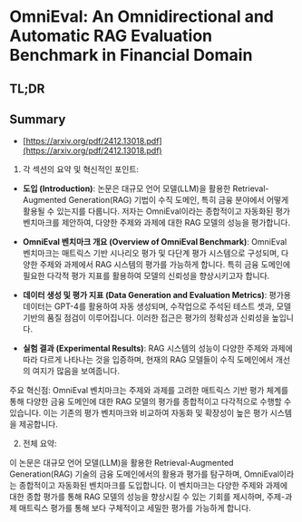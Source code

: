 # OmniEval: An Omnidirectional and Automatic RAG Evaluation Benchmark in Financial Domain
## TL;DR
## Summary
- [https://arxiv.org/pdf/2412.13018.pdf](https://arxiv.org/pdf/2412.13018.pdf)

1. 각 섹션의 요약 및 혁신적인 포인트:

- **도입 (Introduction)**:
  논문은 대규모 언어 모델(LLM)을 활용한 Retrieval-Augmented Generation(RAG) 기법이 수직 도메인, 특히 금융 분야에서 어떻게 활용될 수 있는지를 다룹니다. 저자는 OmniEval이라는 종합적이고 자동화된 평가 벤치마크를 제안하여, 다양한 주제와 과제에 대한 RAG 모델의 성능을 평가합니다.

- **OmniEval 벤치마크 개요 (Overview of OmniEval Benchmark)**:
  OmniEval 벤치마크는 매트릭스 기반 시나리오 평가 및 다단계 평가 시스템으로 구성되며, 다양한 주제와 과제에서 RAG 시스템의 평가를 가능하게 합니다. 특히 금융 도메인에 필요한 다각적 평가 지표를 활용하여 모델의 신뢰성을 향상시키고자 합니다.

- **데이터 생성 및 평가 지표 (Data Generation and Evaluation Metrics)**:
  평가용 데이터는 GPT-4를 활용하여 자동 생성되며, 수작업으로 주석된 테스트 셋과, 모델 기반의 품질 점검이 이루어집니다. 이러한 접근은 평가의 정확성과 신뢰성을 높입니다.

- **실험 결과 (Experimental Results)**:
  RAG 시스템의 성능이 다양한 주제와 과제에 따라 다르게 나타나는 것을 입증하며, 현재의 RAG 모델들이 수직 도메인에서 개선의 여지가 많음을 보여줍니다.

주요 혁신점:
OmniEval 벤치마크는 주제와 과제를 고려한 매트릭스 기반 평가 체계를 통해 다양한 금융 도메인에 대한 RAG 모델의 평가를 종합적이고 다각적으로 수행할 수 있습니다. 이는 기존의 평가 벤치마크와 비교하여 자동화 및 확장성이 높은 평가 시스템을 제공합니다.

2. 전체 요약:

이 논문은 대규모 언어 모델(LLM)을 활용한 Retrieval-Augmented Generation(RAG) 기술의 금융 도메인에서의 활용과 평가를 탐구하며, OmniEval이라는 종합적이고 자동화된 벤치마크를 도입합니다. 이 벤치마크는 다양한 주제와 과제에 대한 종합 평가를 통해 RAG 모델의 성능을 향상시킬 수 있는 기회를 제시하며, 주제-과제 매트릭스 평가를 통해 보다 구체적이고 세밀한 평가를 가능하게 합니다.